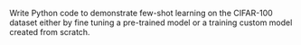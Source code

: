 Write Python code to demonstrate few-shot learning on the CIFAR-100 dataset either by fine tuning a pre-trained model or a training custom model created from scratch.
